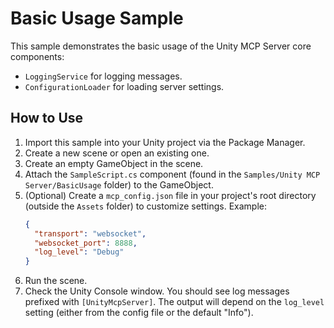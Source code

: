 # Basic Usage Sample

This sample demonstrates the basic usage of the Unity MCP Server core components:
*   `LoggingService` for logging messages.
*   `ConfigurationLoader` for loading server settings.

## How to Use

1.  Import this sample into your Unity project via the Package Manager.
2.  Create a new scene or open an existing one.
3.  Create an empty GameObject in the scene.
4.  Attach the `SampleScript.cs` component (found in the `Samples/Unity MCP Server/BasicUsage` folder) to the GameObject.
5.  (Optional) Create a `mcp_config.json` file in your project's root directory (outside the `Assets` folder) to customize settings. Example:
    ```json
    {
      "transport": "websocket",
      "websocket_port": 8888,
      "log_level": "Debug"
    }
    ```
6.  Run the scene.
7.  Check the Unity Console window. You should see log messages prefixed with `[UnityMcpServer]`. The output will depend on the `log_level` setting (either from the config file or the default "Info"). 